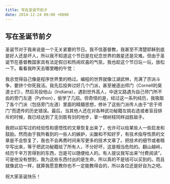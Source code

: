 ```yaml
---
title: 写在圣诞节前夕
date: 2014-12-24 00:00 +0800
---
```


## 写在圣诞节前夕

圣诞节对于我来说是一个无关紧要的节日。我不信基督教，我甚至不清楚耶稣到底是好人还是坏人，所以我不知道这个节日是在纪念世界的救星还是灾难。但由于圣诞节在基督教国家具有法定假日和热闹欢喜的气氛，我也趁这个节日玩一玩，放松一下。看看我昨天去哪里睡的午觉：



我总觉得自己像是程序世界里的杨过。编程的世界就像江湖武林，充满了宗派斗争，要拼个你死我活。我先后投奔过好几个门派，甚至被逐出师门（Cornell的臭道士们），然后另投他山（Indiana），遇到世外高人，中途又路遇为自己师门所不齿的旁门左道（Python），偷学了几招。但奇怪的是，经过这一系列经历，我吸取了各个门派（包括旁门左道）里面的精髓思想，修补了这些门派传人由于“忠于师门”而遗传的历史错误。最后，当其他人还在对各种武功秘籍左挑右选或者盲目排斥的时候，我已经达到了无剑胜有剑的地步，拿一根树枝同样战胜敌手。

我把以前写过的经验性和感悟性的文章恢复出来了，也许可以给某些人一些启发和鼓励。然而由于我所看到的一些人的嫉妒，尖酸和不知好歹，有技术指导性质的文章是不会恢复了，我也不会再费时间来写更多的技术文章了。把技术的细节或者精华写出来，等于把武功秘籍给了所有人，不分好坏，这是相当危险的。翻山越岭，经历千辛万苦得到的东西，岂是可以随便给人的。有人提议我写出来“付费阅读”，可是他没有想到，我为这些东西付出的是生命，所以真的不是钱可以买到的。而且就像武功一样，就算我愿意教你也不一定能教得会的，所以各位还是好自为之吧。

祝大家圣诞快乐！